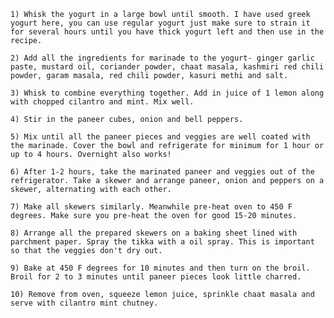     1) Whisk the yogurt in a large bowl until smooth. I have used greek yogurt here, you can use regular yogurt just make sure to strain it for several hours until you have thick yogurt left and then use in the recipe.

    2) Add all the ingredients for marinade to the yogurt- ginger garlic paste, mustard oil, coriander powder, chaat masala, kashmiri red chili powder, garam masala, red chili powder, kasuri methi and salt.

    3) Whisk to combine everything together. Add in juice of 1 lemon along with chopped cilantro and mint. Mix well.

    4) Stir in the paneer cubes, onion and bell peppers.

    5) Mix until all the paneer pieces and veggies are well coated with the marinade. Cover the bowl and refrigerate for minimum for 1 hour or up to 4 hours. Overnight also works!

    6) After 1-2 hours, take the marinated paneer and veggies out of the refrigerator. Take a skewer and arrange paneer, onion and peppers on a skewer, alternating with each other.

    7) Make all skewers similarly. Meanwhile pre-heat oven to 450 F degrees. Make sure you pre-heat the oven for good 15-20 minutes.

    8) Arrange all the prepared skewers on a baking sheet lined with parchment paper. Spray the tikka with a oil spray. This is important so that the veggies don't dry out.

    9) Bake at 450 F degrees for 10 minutes and then turn on the broil. Broil for 2 to 3 minutes until paneer pieces look little charred.

    10) Remove from oven, squeeze lemon juice, sprinkle chaat masala and serve with cilantro mint chutney.